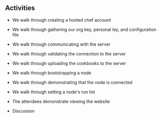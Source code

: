 
## Activities

* We walk through creating a hosted chef account
* We walk through gathering our org key, personal ley, and configuration file
* We walk through communicating with the server
* We walk through validating the connection to the server

* We walk through uploading the cookbooks to the server

* We walk through bootstrapping a node
* We walk through demonstrating that the node is connected
* We walk through setting a node's run list
* The attendees demonstrate viewing the website
* Discussion